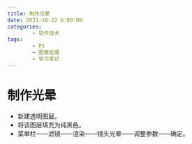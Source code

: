 ```yaml
---
title: 制作光晕
date: 2021-10-22 6:00:00
categories:
        - 软件技术
tags:
        - PS
        - 图像处理
        - 学习笔记
---
```


# 制作光晕

- 新建透明图层。
- 将该图层填充为纯黑色。
- 菜单栏——滤镜——渲染——镜头光晕——调整参数——确定。
